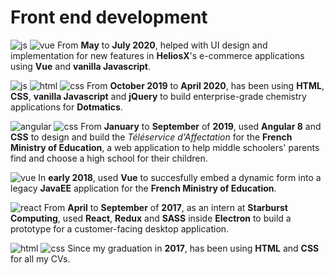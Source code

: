 # Front end development

![js][js]
![vue][vue]
From **May** to **July 2020**, helped with UI design and implementation for new
features in **HeliosX**'s e-commerce applications using **Vue** and **vanilla
Javascript**.

![js][js]
![html][html]
![css][css]
From **October 2019** to **April 2020**, has been using **HTML**, **CSS**,
**vanilla Javascript** and **jQuery** to build enterprise-grade chemistry
applications for **Dotmatics**.

![angular][angular]
![css][css]
From **January** to **September** of **2019**, used **Angular 8** and **CSS** to
design and build the _Téléservice d'Affectation_ for the **French Ministry of
Education**, a web application to help middle schoolers' parents find and choose
a high school for their children.

![vue][vue]
In **early 2018**, used **Vue** to succesfully embed a dynamic form into a
legacy **JavaEE** application for the **French Ministry of Education**.

![react][react]
From **April** to **September** of **2017**, as an intern at **Starburst
Computing**, used **React**, **Redux** and **SASS** inside **Electron** to build
a prototype for a customer-facing desktop application.

![html][html]
![css][css]
Since my graduation in **2017**, has been using **HTML** and **CSS** for all my
CVs.

[js]: images/logos/js.svg
[vue]: images/logos/vue.svg
[html]: images/logos/html.svg
[css]: images/logos/css.svg
[angular]: images/logos/angular.svg
[react]: images/logos/react.svg
